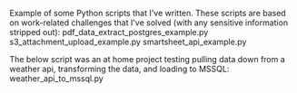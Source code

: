 Example of some Python scripts that I've written.
These scripts are based on work-related challenges that I've solved (with any sensitive information stripped out):
pdf_data_extract_postgres_example.py
s3_attachment_upload_example.py
smartsheet_api_example.py

The below script was an at home project testing pulling data down from a weather api, transforming the data, and loading to MSSQL:
weather_api_to_mssql.py
